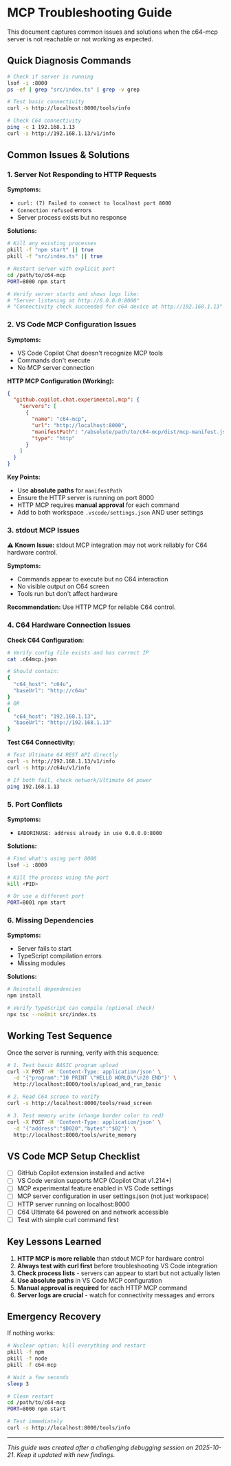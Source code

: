 # MCP Troubleshooting Guide

This document captures common issues and solutions when the c64-mcp server is not reachable or not working as expected.

## Quick Diagnosis Commands

```bash
# Check if server is running
lsof -i :8000
ps -ef | grep "src/index.ts" | grep -v grep

# Test basic connectivity
curl -s http://localhost:8000/tools/info

# Check C64 connectivity
ping -c 1 192.168.1.13
curl -s http://192.168.1.13/v1/info
```

## Common Issues & Solutions

### 1. Server Not Responding to HTTP Requests

**Symptoms:**
- `curl: (7) Failed to connect to localhost port 8000`
- `Connection refused` errors
- Server process exists but no response

**Solutions:**
```bash
# Kill any existing processes
pkill -f "npm start" || true
pkill -f "src/index.ts" || true

# Restart server with explicit port
cd /path/to/c64-mcp
PORT=8000 npm start

# Verify server starts and shows logs like:
# "Server listening at http://0.0.0.0:8000"
# "Connectivity check succeeded for c64 device at http://192.168.1.13"
```

### 2. VS Code MCP Configuration Issues

**Symptoms:**
- VS Code Copilot Chat doesn't recognize MCP tools
- Commands don't execute
- No MCP server connection

**HTTP MCP Configuration (Working):**
```json
{
  "github.copilot.chat.experimental.mcp": {
    "servers": [
      {
        "name": "c64-mcp",
        "url": "http://localhost:8000",
        "manifestPath": "/absolute/path/to/c64-mcp/dist/mcp-manifest.json",
        "type": "http"
      }
    ]
  }
}
```

**Key Points:**
- Use **absolute paths** for `manifestPath`
- Ensure the HTTP server is running on port 8000
- HTTP MCP requires **manual approval** for each command
- Add to both workspace `.vscode/settings.json` AND user settings

### 3. stdout MCP Issues

**⚠️ Known Issue:** stdout MCP integration may not work reliably for C64 hardware control.

**Symptoms:**
- Commands appear to execute but no C64 interaction
- No visible output on C64 screen
- Tools run but don't affect hardware

**Recommendation:** Use HTTP MCP for reliable C64 control.

### 4. C64 Hardware Connection Issues

**Check C64 Configuration:**
```bash
# Verify config file exists and has correct IP
cat .c64mcp.json

# Should contain:
{
  "c64_host": "c64u",
  "baseUrl": "http://c64u"
}
# OR
{
  "c64_host": "192.168.1.13",
  "baseUrl": "http://192.168.1.13"
}
```

**Test C64 Connectivity:**
```bash
# Test Ultimate 64 REST API directly
curl -s http://192.168.1.13/v1/info
curl -s http://c64u/v1/info

# If both fail, check network/Ultimate 64 power
ping 192.168.1.13
```

### 5. Port Conflicts

**Symptoms:**
- `EADDRINUSE: address already in use 0.0.0.0:8000`

**Solutions:**
```bash
# Find what's using port 8000
lsof -i :8000

# Kill the process using the port
kill <PID>

# Or use a different port
PORT=8001 npm start
```

### 6. Missing Dependencies

**Symptoms:**
- Server fails to start
- TypeScript compilation errors
- Missing modules

**Solutions:**
```bash
# Reinstall dependencies
npm install

# Verify TypeScript can compile (optional check)
npx tsc --noEmit src/index.ts
```

## Working Test Sequence

Once the server is running, verify with this sequence:

```bash
# 1. Test basic BASIC program upload
curl -X POST -H 'Content-Type: application/json' \
  -d '{"program":"10 PRINT \"HELLO WORLD\"\n20 END"}' \
  http://localhost:8000/tools/upload_and_run_basic

# 2. Read C64 screen to verify
curl -s http://localhost:8000/tools/read_screen

# 3. Test memory write (change border color to red)
curl -X POST -H 'Content-Type: application/json' \
  -d '{"address":"$D020","bytes":"$02"}' \
  http://localhost:8000/tools/write_memory
```

## VS Code MCP Setup Checklist

- [ ] GitHub Copilot extension installed and active
- [ ] VS Code version supports MCP (Copilot Chat v1.214+)
- [ ] MCP experimental feature enabled in VS Code settings
- [ ] MCP server configuration in user settings.json (not just workspace)
- [ ] HTTP server running on localhost:8000
- [ ] C64 Ultimate 64 powered on and network accessible
- [ ] Test with simple curl command first

## Key Lessons Learned

1. **HTTP MCP is more reliable** than stdout MCP for hardware control
2. **Always test with curl first** before troubleshooting VS Code integration
3. **Check process lists** - servers can appear to start but not actually listen
4. **Use absolute paths** in VS Code MCP configuration
5. **Manual approval is required** for each HTTP MCP command
6. **Server logs are crucial** - watch for connectivity messages and errors

## Emergency Recovery

If nothing works:

```bash
# Nuclear option: kill everything and restart
pkill -f npm
pkill -f node
pkill -f c64-mcp

# Wait a few seconds
sleep 3

# Clean restart
cd /path/to/c64-mcp
PORT=8000 npm start

# Test immediately
curl -s http://localhost:8000/tools/info
```

---

*This guide was created after a challenging debugging session on 2025-10-21. Keep it updated with new findings.*